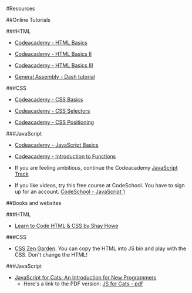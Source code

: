 #Resources

##Online Tutorials

###HTML
* [Codeacademy - HTML Basics](https://www.codecademy.com/courses/web-beginner-en-HZA3b/0/1?curriculum_id=50579fb998b470000202dc8b)

* [Codeacademy - HTML Basics II](https://www.codecademy.com/courses/web-beginner-en-y2Yjd/0/1?curriculum_id=50579fb998b470000202dc8b)

* [Codeacademy - HTML Basics III](https://www.codecademy.com/courses/web-beginner-en-f8mcL/0/1?curriculum_id=50579fb998b470000202dc8b)

* [General Assembly - Dash tutorial](https://dash.generalassemb.ly/)

###CSS
* [Codeacademy - CSS Basics](https://www.codecademy.com/courses/web-beginner-en-TlhFi/0/1?curriculum_id=50579fb998b470000202dc8b)

* [Codeacademy - CSS Selectors](https://www.codecademy.com/courses/web-beginner-en-WF0CF/0/1?curriculum_id=50579fb998b470000202dc8b)

* [Codeacademy - CSS Positioning](https://www.codecademy.com/courses/web-beginner-en-6merh/0/1?curriculum_id=50579fb998b470000202dc8b)

###JavaScript
* [Codeacademy - JavaScript Basics](https://www.codecademy.com/courses/getting-started-v2/0/1?curriculum_id=506324b3a7dffd00020bf661)

* [Codeacademy - Introduction to Functions](https://www.codecademy.com/courses/javascript-beginner-en-6LzGd/0/1?curriculum_id=506324b3a7dffd00020bf661)

* If you are feeling ambitious, continue the Codeacademy [JavaScript Track](https://www.codecademy.com/learn/javascript)

* If you like videos, try this free course at CodeSchool. You have to sign up for an account. [CodeSchool - JavaScript 1](https://www.codeschool.com/courses/javascript-road-trip-part-1)

##Books and websites

###HTML
* [Learn to Code HTML & CSS by Shay Howe](http://learn.shayhowe.com/html-css/)

###CSS
* [CSS Zen Garden](http://www.csszengarden.com/). You can copy the HTML into JS bin and play with the CSS. Don't change the HTML!

###JavaScript

* [JavaScript for Cats: An Introduction for New Programmers](http://jsforcats.com/)
  * Here's a link to the PDF version: [JS for Cats - pdf](http://jsforcats.com/javascript-for-cats.pdf)

